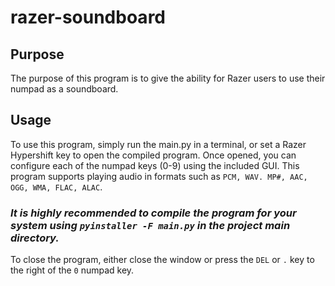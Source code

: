 # razer-soundboard
 
## Purpose
The purpose of this program is to give the ability for Razer users to use their numpad as a soundboard.

## Usage
To use this program, simply run the main.py in a terminal, or set a Razer Hypershift key to open the compiled program. Once opened, you can configure each of the numpad keys (0-9) using the included GUI. This program supports playing audio in formats such as `PCM, WAV. MP#, AAC, OGG, WMA, FLAC, ALAC`. 

### ***It is highly recommended to compile the program for your system using `pyinstaller -F main.py` in the project main directory.***

To close the program, either close the window or press the `DEL` or `.` key to the right of the `0` numpad key.
